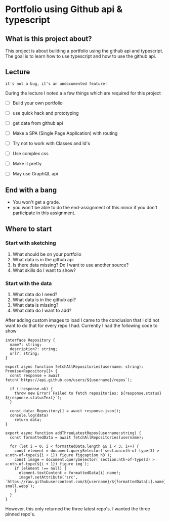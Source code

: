 # Portfolio using Github api & typescript

## What is this project about?

This project is about building a portfolio using the github api and typescript. The goal is to learn how to use typescript and how to use the github api.

## Lecture

```
it's not a bug, it's an undocumented feature!
```

During the lecture I noted a a few things which are required for this project

- [ ] Build your own portfolio
- [ ] use quick hack and prototyping
- [ ] get data from github api
- [ ] Make a SPA (Single Page Application) with routing

- [ ] Try not to work with Classes and Id's
- [ ] Use complex css
- [ ] Make it pretty

- [ ] May use GraphQL api

## End with a bang

- You won't get a grade.
- you won't be able to do the end-assignment of this minor if you don't participate in this assignment.

## Where to start

### Start with sketching

1. What should be on your portfolio
2. What data is in the github api
3. Is there data missing? Do I want to use another source?
4. What skills do I want to show?

### Start with the data

1. What data do I need?
2. What data is in the github api?
3. What data is missing?
4. What data do I want to add?

After adding custom images to load I came to the conclusion that I did not want to do that for every repo I had. Currently I had the following code to show 
```TS
interface Repository {
  name?: string;
  description?: string;
  url?: string;
}

export async function fetchAllRepositories(username: string): Promise<Repository[]> {
  const response = await fetch(`https://api.github.com/users/${username}/repos`);

  if (!response.ok) {
    throw new Error(`Failed to fetch repositories: ${response.status} ${response.statusText}`);
  }

  const data: Repository[] = await response.json();
  console.log(data)
    return data;
}

export async function addThreeLatestRepos(username:string) {
  const formattedData = await fetchAllRepositories(username);
  
  for (let i = 0; i < formattedData.length && i < 3; i++) {
    const element = document.querySelector(`section:nth-of-type(3) > a:nth-of-type(${i + 1}) figure figcaption h3`);
    const image = document.querySelector(`section:nth-of-type(3) > a:nth-of-type(${i + 1}) figure img`);
    if (element !== null) {
      element.textContent = formattedData[i].name!;
      image?.setAttribute('src', `https://raw.githubusercontent.com/${username}/${formattedData[i].name}/main/assets/mockup-small.webp`);
    }
  }
}
```

However, this only returned the three latest repo's. I wanted the three pinned repo's.